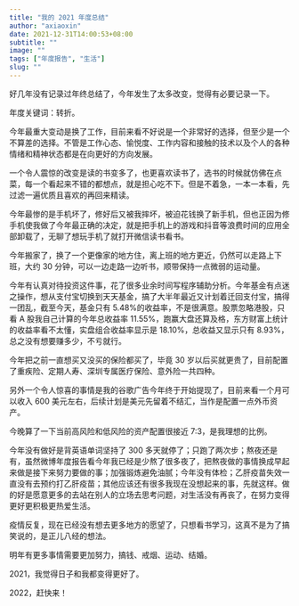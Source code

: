 ```yaml
---
title: "我的 2021 年度总结"
author: "axiaoxin"
date: 2021-12-31T14:00:53+08:00
subtitle: ""
image: ""
tags: ["年度报告", "生活"]
slug: ""
---
```


好几年没有记录过年终总结了，今年发生了太多改变，觉得有必要记录一下。

年度关键词：转折。

今年最重大变动是换了工作，目前来看不好说是一个非常好的选择，但至少是一个不算差的选择。不管是工作心态、愉悦度、工作内容和接触的技术以及个人的各种情绪和精神状态都是在向更好的方向发展。

一个令人震惊的改变是读的书变多了，也更喜欢读书了，选书的时候就仿佛在点菜，每一个看起来不错的都想点，就是担心吃不下。但是不着急，一本一本看，先过滤一遍优质且喜欢的再回来精读。

今年最惨的是手机坏了，修好后又被我摔坏，被迫花钱换了新手机，但也正因为修手机使我做了今年最正确的决定，就是把手机上的游戏和抖音等浪费时间的应用全部卸载了，无聊了想玩手机了就打开微信读书看书。

今年搬家了，换了一个更像家的地方住，离上班的地方更近，仍然可以走路上下班，大约 30 分钟，可以一边走路一边听书，顺带保持一点微弱的运动量。

今年有认真对待投资这件事，花了很多业余时间写程序辅助分析。今年基金有点迷之操作，想从支付宝切换到天天基金，搞了大半年最近又计划着迁回支付宝，搞得一团乱，截至今天，基金只有 5.48%的收益率，不是很满意。股票忽略港股，只看 A 股我自己计算的今年总收益率 11.55%，跑赢大盘还算及格，东方财富上统计的收益率看不太懂，实盘组合收益率显示是 18.10%，总收益又显示只有 8.93%，总之没有想要赚多少，不亏就行。

今年把之前一直想买又没买的保险都买了，毕竟 30 岁以后买就更贵了，目前配置了重疾险、定期人寿、深圳专属医疗保险、意外险一共四种。

另外一个令人惊喜的事情是我的谷歌广告今年终于开始提现了，目前来看一个月可以收入 600 美元左右，后续计划是美元先留着不结汇，当作是配置一点外币资产。

今晚算了一下当前高风险和低风险的资产配置很接近 7:3，是我理想的比例。

今年没有做好是背英语单词坚持了 300 多天就停了；只跑了两次步；熬夜还是有，虽然微博年度报告看今年我已经是少熬了很多夜了，把熬夜做的事情换成早起来做是接下来努力要做的事；加强锻炼避免油腻；今年没有体检；乙肝疫苗失效一直没有去预约打乙肝疫苗；其他应该还有很多我现在没想起来的事，先就这样。做的好是愿意更多的去站在别人的立场去思考问题，对生活没有再丧了，在努力变得更好更积极更热爱生活。

疫情反复，现在已经没有想去更多地方的愿望了，只想看书学习，这真不是为了搞笑说的，是正儿八经的想法。

明年有更多事情需要更加努力，搞钱、戒烟、运动、结婚。

2021，我觉得日子和我都变得更好了。

2022，赶快来！
